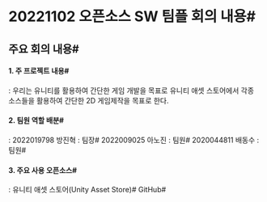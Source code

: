 # 20221102 오픈소스 SW 팀플 회의 내용# 

## 주요 회의 내용#
#### 1. 주 프로젝트 내용# 
: 우리는 유니티를 활용하여 간단한 게임 개발을 목표로 유니티 애셋 스토어에서 각종   
  소스들을 활용하여 간단한 2D 게임제작을 목표로 한다.    
  
#### 2. 팀원 역할 배분#
: 2022019798 방진혁 : 팀장#
  2022009025 아노진 : 팀원#
  2020044811 배동수 : 팀원#
  
#### 3. 주요 사용 오픈소스#
: 유니티 애셋 스토어(Unity Asset Store)#
  GitHub#
  
  
  
  
  
  
